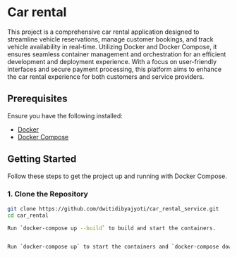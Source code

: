 # Car rental

This project is a comprehensive car rental application designed to streamline vehicle reservations, manage customer bookings, and track vehicle availability in real-time. Utilizing Docker and Docker Compose, it ensures seamless container management and orchestration for an efficient development and deployment experience. With a focus on user-friendly interfaces and secure payment processing, this platform aims to enhance the car rental experience for both customers and service providers.

## Prerequisites

Ensure you have the following installed:

- [Docker](https://docs.docker.com/get-docker/)
- [Docker Compose](https://docs.docker.com/compose/install/)

## Getting Started

Follow these steps to get the project up and running with Docker Compose.

### 1. Clone the Repository

```bash
git clone https://github.com/dwitidibyajyoti/car_rental_service.git
cd car_rental

Run `docker-compose up --build` to build and start the containers.


Run `docker-compose up` to start the containers and `docker-compose down` to stop them.
